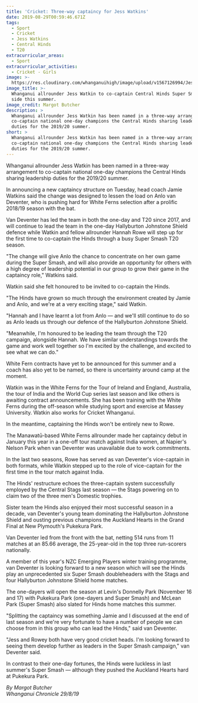 ```yaml
---
title: 'Cricket: Three-way captaincy for Jess Watkins'
date: 2019-08-29T00:59:46.671Z
tags:
  - Sport
  - Cricket
  - Jess Watkins
  - Central Hinds
  - T20
extracurricular_areas:
  - Sport
extracurricular_activities:
  - Cricket - Girls
image: >-
  https://res.cloudinary.com/whanganuihigh/image/upload/v1567126994/Jess_Watkins_chron_29.8.19.jpg
image_title: >-
  Whanganui allrounder Jess Watkin to co-captain Central Hinds Super Smash T20
  side this summer.
image_credit: Margot Butcher
description: >
  Whanganui allrounder Jess Watkin has been named in a three-way arrangement to
  co-captain national one-day champions the Central Hinds sharing leadership
  duties for the 2019/20 summer.
short: >
  Whanganui allrounder Jess Watkin has been named in a three-way arrangement to
  co-captain national one-day champions the Central Hinds sharing leadership
  duties for the 2019/20 summer.
---
```

Whanganui allrounder Jess Watkin has been named in a three-way arrangement to co-captain national one-day champions the Central Hinds sharing leadership duties for the 2019/20 summer.

In announcing a new captaincy structure on Tuesday, head coach Jamie Watkins said the change was designed to lessen the load on Anlo van Deventer, who is pushing hard for White Ferns selection after a prolific 2018/19 season with the bat.

Van Deventer has led the team in both the one-day and T20 since 2017, and will continue to lead the team in the one-day Hallyburton Johnstone Shield defence while Watkin and fellow allrounder Hannah Rowe will step up for the first time to co-captain the Hinds through a busy Super Smash T20 season.

"The change will give Anlo the chance to concentrate on her own game during the Super Smash, and will also provide an opportunity for others with a high degree of leadership potential in our group to grow their game in the captaincy role," Watkins said.

Watkin said she felt honoured to be invited to co-captain the Hinds.

"The Hinds have grown so much through the environment created by Jamie and Anlo, and we're at a very exciting stage," said Watkin.

"Hannah and I have learnt a lot from Anlo — and we'll still continue to do so as Anlo leads us through our defence of the Hallyburton Johnstone Shield.

"Meanwhile, I'm honoured to be leading the team through the T20 campaign, alongside Hannah. We have similar understandings towards the game and work well together so I'm excited by the challenge, and excited to see what we can do."

White Fern contracts have yet to be announced for this summer and a coach has also yet to be named, so there is uncertainty around camp at the moment.

Watkin was in the White Ferns for the Tour of Ireland and England, Australia, the tour of India and the World Cup series last season and like others is awaiting contract announcements. She has been training with the White Ferns during the off-season while studying sport and exercise at Massey University. Watkin also works for Cricket Whanganui.

In the meantime, captaining the Hinds won't be entirely new to Rowe.

The Manawatū-based White Ferns allrounder made her captaincy debut in January this year in a one-off tour match against India women, at Napier's Nelson Park when van Deventer was unavailable due to work commitments.

In the last two seasons, Rowe has served as van Deventer's vice-captain in both formats, while Watkin stepped up to the role of vice-captain for the first time in the tour match against India.

The Hinds' restructure echoes the three-captain system successfully employed by the Central Stags last season — the Stags powering on to claim two of the three men's Domestic trophies.

Sister team the Hinds also enjoyed their most successful season in a decade, van Deventer's young team dominating the Hallyburton Johnstone Shield and ousting previous champions the Auckland Hearts in the Grand Final at New Plymouth's Pukekura Park.

Van Deventer led from the front with the bat, netting 514 runs from 11 matches at an 85.66 average, the 25-year-old in the top three run-scorers nationally.

A member of this year's NZC Emerging Players winter training programme, van Deventer is looking forward to a new season which will see the Hinds play an unprecedented six Super Smash doubleheaders with the Stags and four Hallyburton Johnstone Shield home matches.

The one-dayers will open the season at Levin's Donnelly Park (November 16 and 17) with Pukekura Park (one-dayers and Super Smash) and McLean Park (Super Smash) also slated for Hinds home matches this summer.

"Splitting the captaincy was something Jamie and I discussed at the end of last season and we're very fortunate to have a number of people we can choose from in this group who can lead the Hinds," said van Deventer.

"Jess and Rowey both have very good cricket heads. I'm looking forward to seeing them develop further as leaders in the Super Smash campaign," van Deventer said.

In contrast to their one-day fortunes, the Hinds were luckless in last summer's Super Smash — although they pushed the Auckland Hearts hard at Pukekura Park.

_By Margot Butcher  
Whanganui Chronicle 29/8/19_
